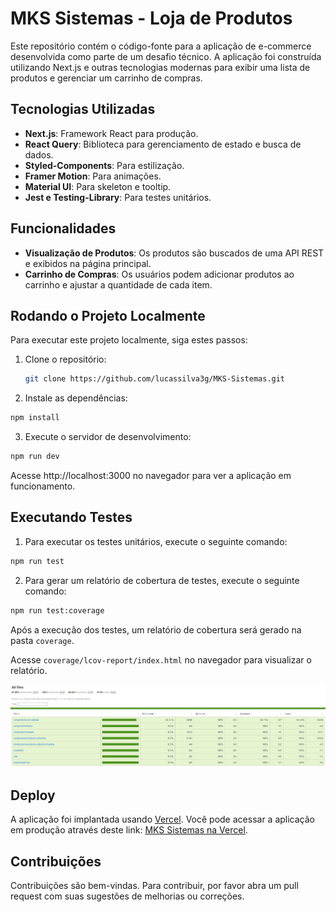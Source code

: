 # MKS Sistemas - Loja de Produtos

Este repositório contém o código-fonte para a aplicação de e-commerce desenvolvida como parte de um desafio técnico. A aplicação foi construída utilizando Next.js e outras tecnologias modernas para exibir uma lista de produtos e gerenciar um carrinho de compras.

## Tecnologias Utilizadas

- **Next.js**: Framework React para produção.
- **React Query**: Biblioteca para gerenciamento de estado e busca de dados.
- **Styled-Components**: Para estilização.
- **Framer Motion**: Para animações.
- **Material UI**: Para skeleton e tooltip.
- **Jest e Testing-Library**: Para testes unitários.

## Funcionalidades

- **Visualização de Produtos**: Os produtos são buscados de uma API REST e exibidos na página principal.
- **Carrinho de Compras**: Os usuários podem adicionar produtos ao carrinho e ajustar a quantidade de cada item.

## Rodando o Projeto Localmente

Para executar este projeto localmente, siga estes passos:

1. Clone o repositório:
   ```bash
   git clone https://github.com/lucassilva3g/MKS-Sistemas.git

2. Instale as dependências:

```bash
npm install
```

3. Execute o servidor de desenvolvimento:
```bash
npm run dev
```

Acesse http://localhost:3000 no navegador para ver a aplicação em funcionamento.

## Executando Testes

1. Para executar os testes unitários, execute o seguinte comando:

```bash
npm run test
```

2. Para gerar um relatório de cobertura de testes, execute o seguinte comando:

```bash
npm run test:coverage
```

Após a execução dos testes, um relatório de cobertura será gerado na pasta `coverage`.

Acesse `coverage/lcov-report/index.html` no navegador para visualizar o relatório.

![test-coverage](.github/test-coverage.png)

## Deploy

A aplicação foi implantada usando [Vercel](https://vercel.com). Você pode acessar a aplicação em produção através deste link: [MKS Sistemas na Vercel](https://mks-sistemas-lime.vercel.app/).


## Contribuições
Contribuições são bem-vindas. Para contribuir, por favor abra um pull request com suas sugestões de melhorias ou correções.
